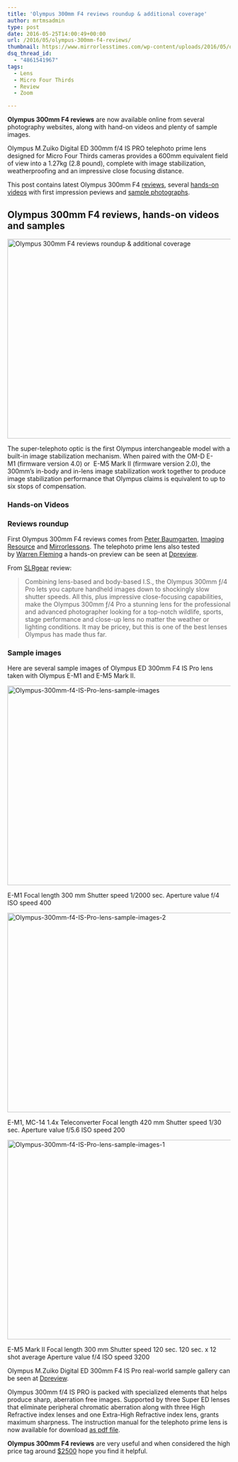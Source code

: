 ```yaml
---
title: 'Olympus 300mm F4 reviews roundup & additional coverage'
author: mrtmsadmin
type: post
date: 2016-05-25T14:00:49+00:00
url: /2016/05/olympus-300mm-f4-reviews/
thumbnail: https://www.mirrorlesstimes.com/wp-content/uploads/2016/05/olympus-300mm-f4-reviews-roundup.jpg
dsq_thread_id:
  - "4861541967"
tags:
  - Lens
  - Micro Four Thirds
  - Review
  - Zoom

---
```

**Olympus 300mm F4 reviews** are now available online from several photography websites, along with hand-on videos and plenty of sample images.

Olympus M.Zuiko Digital ED 300mm f/4 IS PRO telephoto prime lens designed for Micro Four Thirds cameras provides a 600mm equivalent field of view into a 1.27kg (2.8 pound), complete with image stabilization, weatherproofing and an impressive close focusing distance.

This post contains latest Olympus 300mm F4 [reviews][1], several [hands-on videos][2] with first impression peviews and [sample photographs][3].<!--more-->

## Olympus 300mm F4 reviews, hands-on videos and samples

<img class="alignnone wp-image-278 size-full" title="Olympus 300mm F4 reviews roundup & additional coverage" src="https://i2.wp.com/www.mirrorlesstimes.com/wp-content/uploads/2016/05/olympus-300mm-f4-reviews-roundup.jpg?resize=600%2C450&#038;ssl=1" alt="Olympus 300mm F4 reviews roundup & additional coverage" width="600" height="450" srcset="https://i2.wp.com/www.mirrorlesstimes.com/wp-content/uploads/2016/05/olympus-300mm-f4-reviews-roundup.jpg?w=1199&ssl=1 1199w, https://i2.wp.com/www.mirrorlesstimes.com/wp-content/uploads/2016/05/olympus-300mm-f4-reviews-roundup.jpg?resize=300%2C225&ssl=1 300w, https://i2.wp.com/www.mirrorlesstimes.com/wp-content/uploads/2016/05/olympus-300mm-f4-reviews-roundup.jpg?resize=768%2C576&ssl=1 768w, https://i2.wp.com/www.mirrorlesstimes.com/wp-content/uploads/2016/05/olympus-300mm-f4-reviews-roundup.jpg?resize=1024%2C769&ssl=1 1024w" sizes="(max-width: 600px) 100vw, 600px" data-recalc-dims="1" /> 

The super-telephoto optic is the first Olympus interchangeable model with a built-in image stabilization mechanism. When paired with the OM-D E-M1 (firmware version 4.0) or  E-M5 Mark II (firmware version 2.0), the 300mm’s in-body and in-lens image stabilization work together to produce image stabilization performance that Olympus claims is equivalent to up to six stops of compensation.

<a name="1"></a>

### Hands-on Videos









<a name="2"></a>

### Reviews roundup

First Olympus 300mm F4 reviews comes from <a title="" href="http://www.creativeislandphoto.com/blog/the-olympus-mzuiko-300mm-pro-lens" target="_blank" rel="external">Peter Baumgarten</a>, <a title="" href="http://www.imaging-resource.com/news/2016/01/05/its-official-the-olympus-300mm-f-4-m.zuiko-pro-is-now-a-reality" target="_blank" rel="external">Imaging Resource</a> and <a title="" href="http://www.mirrorlessons.com/2016/01/06/the-olympus-300mm-f4-pro-review/" target="_blank" rel="external">Mirrorlessons</a>. The telephoto prime lens also tested by <a title="" href="http://www.ianflemingphotography.com/#!olympus-300-mm-f4/c1xcj" target="_blank" rel="external">Warren Fleming</a> a hands-on preview can be seen at <a title="" href="http://www.dpreview.com/articles/8479457172/olympus-m-zuiko-digital-ed-300mm-f4-is-pro-a-closer-look" target="_blank" rel="external">Dpreview</a>.

From <a href="http://slrgear.com/reviews/showproduct.php?product=1840" target="_blank">SLRgear</a> review:

> Combining lens-based and body-based I.S., the Olympus 300mm ƒ/4 Pro lets you capture handheld images down to shockingly slow shutter speeds. All this, plus impressive close-focusing capabilities, make the Olympus 300mm ƒ/4 Pro a stunning lens for the professional and advanced photographer looking for a top-notch wildlife, sports, stage performance and close-up lens no matter the weather or lighting conditions. It may be pricey, but this is one of the best lenses Olympus has made thus far.

<a name="3"></a>

### Sample images

Here are several sample images of Olympus ED 300mm F4 IS Pro lens taken with Olympus E-M1 and E-M5 Mark II.

<a href="https://i1.wp.com/asia.olympus-imaging.com/content/000078065.jpg" target="_blank" rel="external"><img class="wp-image-19898 size-full" src="https://i1.wp.com/www.mirrorlesstimes.com/wp-content/uploads/2016/05/Olympus-300mm-f4-IS-Pro-lens-sample-images.gif?resize=600%2C450&#038;ssl=1" alt="Olympus-300mm-f4-IS-Pro-lens-sample-images" width="600" height="450" data-recalc-dims="1" /></a>

<p class="wp-caption-text">
  E-M1 Focal length 300 mm Shutter speed 1/2000 sec. Aperture value f/4 ISO speed 400
</p>

<a href="https://i0.wp.com/asia.olympus-imaging.com/content/000078055.jpg" target="_blank" rel="external"><img class="wp-image-19899 size-full" src="https://i2.wp.com/www.mirrorlesstimes.com/wp-content/uploads/2016/05/Olympus-300mm-f4-IS-Pro-lens-sample-images-2.gif?resize=600%2C450&#038;ssl=1" alt="Olympus-300mm-f4-IS-Pro-lens-sample-images-2" width="600" height="450" data-recalc-dims="1" /></a>

<p class="wp-caption-text">
  E-M1, MC-14 1.4x Teleconverter Focal length 420 mm Shutter speed 1/30 sec. Aperture value f/5.6 ISO speed 200
</p>

<a href="https://i0.wp.com/asia.olympus-imaging.com/content/000078061.jpg" target="_blank" rel="external"><img class="wp-image-19900 size-full" src="https://i0.wp.com/www.mirrorlesstimes.com/wp-content/uploads/2016/05/Olympus-300mm-f4-IS-Pro-lens-sample-images-1.gif?resize=600%2C450&#038;ssl=1" alt="Olympus-300mm-f4-IS-Pro-lens-sample-images-1" width="600" height="450" data-recalc-dims="1" /></a>

<p class="wp-caption-text">
  E-M5 Mark II Focal length 300 mm Shutter speed 120 sec. 120 sec. x 12 shot average Aperture value f/4 ISO speed 3200
</p>

Olympus M.Zuiko Digital ED 300mm F4 IS Pro real-world sample gallery can be seen at <a title="" href="http://www.dpreview.com/articles/2965104030/olympus-m-zuiko-digital-ed-300mm-f-4-is-pro-real-world-sample-gallery" target="_blank" rel="external">Dpreview</a>.

Olympus 300mm f/4 IS PRO is packed with specialized elements that helps produce sharp, aberration free images. Supported by three Super ED lenses that eliminate peripheral chromatic aberration along with three High Refractive index lenses and one Extra-High Refractive index lens, grants maximum sharpness. The instruction manual for the telephoto prime lens is now available for download <a title="pdf file" href="https://support.olympus.co.jp/jp/support/dlc/archive/man_mzd300f4ispro.pdf" target="_blank">as pdf file</a>.

**Olympus 300mm F4 reviews** are very useful and when considered the high price tag around <a href="http://www.amazon.com/Olympus-M-Zuiko-Digital-300mm-Black/dp/B01950SVHY/?tag=mirrorlesst-20" target="_blank" rel="nofollow">$2500</a> hope you find it helpful.

 [1]: #2
 [2]: #1
 [3]: #3